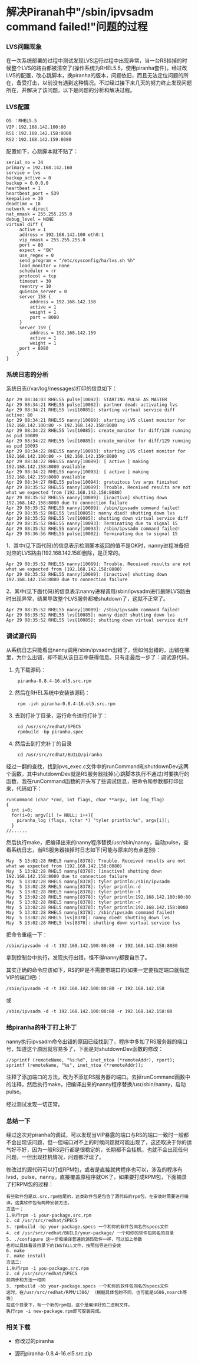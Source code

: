解决Piranah中"/sbin/ipvsadm command failed!"问题的过程
====

### LVS问题现象

在一次系统部署的过程中测试发现LVS运行过程中出现异常，当一台RS挂掉的时候整个LVS的路由都被清空了(操作系统为RHEL5.5，使用piranha套件)。经过改LVS的配置，改心跳脚本，换piranha的版本，问题依旧，而且无法定位问题的所在，备受打击，以前没有遇到这种情况。不过经过接下来几天的努力终止发现问题所在，并解决了该问题，以下是问题的分析和解决过程。 

### LVS配置


    OS ：RHEL5.5 
    VIP：192.168.142.100:80 
    RS1：192.168.142.158:8080 
    RS2：192.168.142.159:8080


配置如下，心跳脚本就不贴了：


    serial_no = 34
    primary = 192.168.142.160
    service = lvs
    backup_active = 0
    backup = 0.0.0.0
    heartbeat = 1
    heartbeat_port = 539
    keepalive = 30
    deadtime = 18
    network = direct
    nat_nmask = 255.255.255.0
    debug_level = NONE
    virtual diff {
         active = 1
         address = 192.168.142.100 eth0:1
         vip_nmask = 255.255.255.0
         port = 80
         expect = "OK"
         use_regex = 0
         send_program = "/etc/sysconfig/ha/lvs.sh %h"
         load_monitor = none
         scheduler = rr
         protocol = tcp
         timeout = 30
         reentry = 10
         quiesce_server = 0
         server 158 {
             address = 192.168.142.158
             active = 1
             weight = 1
             port = 8080
         }
         server 159 {
             address = 192.168.142.159
             active = 1
             weight = 1
         port = 8080
        }
    }


### 系统日志的分析

系统日志(/var/log/messages)打印的信息如下： 

 
    Apr 29 08:34:03 RHEL55 pulse[10082]: STARTING PULSE AS MASTER 
    Apr 29 08:34:21 RHEL55 pulse[10082]: partner dead: activating lvs 
    Apr 29 08:34:21 RHEL55 lvs[10085]: starting virtual service diff active: 80 
    Apr 29 08:34:21 RHEL55 nanny[10089]: starting LVS client monitor for 192.168.142.100:80 -> 192.168.142.158:8080 
    Apr 29 08:34:22 RHEL55 lvs[10085]: create_monitor for diff/128 running as pid 10089 
    Apr 29 08:34:22 RHEL55 lvs[10085]: create_monitor for diff/129 running as pid 10093 
    Apr 29 08:34:22 RHEL55 nanny[10093]: starting LVS client monitor for 192.168.142.100:80 -> 192.168.142.159:8080 
    Apr 29 08:34:22 RHEL55 nanny[10089]: [ active ] making 192.168.142.158:8080 available 
    Apr 29 08:34:22 RHEL55 nanny[10093]: [ active ] making 192.168.142.159:8080 available 
    Apr 29 08:34:27 RHEL55 pulse[10094]: gratuitous lvs arps finished 
    Apr 29 08:35:52 RHEL55 nanny[10089]: Trouble. Received results are not what we expected from (192.168.142.158:8080) 
    Apr 29 08:35:52 RHEL55 nanny[10089]: [inactive] shutting down 192.168.142.158:8080 due to connection failure 
    Apr 29 08:35:52 RHEL55 nanny[10089]: /sbin/ipvsadm command failed! 
    Apr 29 08:35:52 RHEL55 lvs[10085]: nanny died! shutting down lvs 
    Apr 29 08:35:52 RHEL55 lvs[10085]: shutting down virtual service diff 
    Apr 29 08:35:52 RHEL55 nanny[10093]: Terminating due to signal 15 
    Apr 29 08:35:52 RHEL55 nanny[10093]: /sbin/ipvsadm command failed! 
    Apr 29 08:36:56 RHEL55 pulse[10082]: Terminating due to signal 15 


1、其中(见下面代码)的信息表示检测脚本返回的值不是OK时，nanny进程准备把对应的LVS路由(192.168.142.158)删除，是正常的。


    Apr 29 08:35:52 RHEL55 nanny[10089]: Trouble. Received results are not what we expected from (192.168.142.158:8080) 
    Apr 29 08:35:52 RHEL55 nanny[10089]: [inactive] shutting down 192.168.142.158:8080 due to connection failure 


2、其中(见下面代码)的信息表示nanny进程调用/sbin/ipvsadm进行删除LVS路由时出现异常，结果导致整个LVS服务都被shutdown了，这就不正常了。


    Apr 29 08:35:52 RHEL55 nanny[10089]: /sbin/ipvsadm command failed! 
    Apr 29 08:35:52 RHEL55 lvs[10085]: nanny died! shutting down lvs 
    Apr 29 08:35:52 RHEL55 lvs[10085]: shutting down virtual service diff


### 调试源代码

从系统日志只能看出nanny调用/sbin/ipvsadm出错了，但如何出错的，出错在哪里，为什么出错，却不能从该日志中获得信息。只有走最后一步了：调试源代码。 

1. 先下载源码： 


        piranha-0.8.4-16.el5.src.rpm


2. 然后在RHEL系统中安装该源码： 


        rpm -ivh piranha-0.8.4-16.el5.src.rpm


3. 去到打补丁目录，运行命令进行打补丁： 


        cd /usr/src/redhat/SPECS
        rpmbuild -bp piranha.spec


4. 然后去到打完补丁的目录


        cd /usr/src/redhat/BUILD/piranha


经过一翻的查找，找到ipvs_exec.c文件中的runCommand和shutdownDev这两个函数，其中shutdownDev就是RS服务器挂掉(心跳脚本执行不通过)时要执行的函数，我在runCommand函数的开头写了些调试信息，把命令和参数都打印出来，代码如下：


    runCommand (char *cmd, int flags, char **argv, int log_flag)
    {
      int i=0;
      for(i=0; argv[i] != NULL; i++){
        piranha_log (flags, (char *) "tyler println:%s", argv[i]);
      }
    //......


然后执行make，把编译出来的nanny程序替换/usr/sbin/nanny，启动pulse，查看系统日志，当RS服务器挂掉时日志如下(可能与原来的有点差别)： 


    May  5 13:02:28 RHEL5 nanny[8378]: Trouble. Received results are not what we expected from (192.168.142.158:8080) 
    May  5 13:02:28 RHEL5 nanny[8378]: [inactive] shutting down 192.168.142.158:8080 due to connection failure 
    May  5 13:02:28 RHEL5 nanny[8378]: tyler println:/sbin/ipvsadm 
    May  5 13:02:28 RHEL5 nanny[8378]: tyler println:-d 
    May  5 13:02:28 RHEL5 nanny[8378]: tyler println:-t 
    May  5 13:02:28 RHEL5 nanny[8378]: tyler println:192.168.142.100:80:80 
    May  5 13:02:28 RHEL5 nanny[8378]: tyler println:-r 
    May  5 13:02:28 RHEL5 nanny[8378]: tyler println:192.168.142.158:8080 
    May  5 13:02:28 RHEL5 nanny[8378]: /sbin/ipvsadm command failed! 
    May  5 13:02:28 RHEL5 lvs[8370]: nanny died! shutting down lvs 
    May  5 13:02:28 RHEL5 lvs[8370]: shutting down virtual service lvs 


把命令重组一下： 


    /sbin/ipvsadm -d -t 192.168.142.100:80:80 -r 192.168.142.158:8080


拿到控制台中执行，发现执行出错，怪不得nanny都要自杀了。 

其实正确的命令应该如下，RS的IP是不需要带端口的(如果一定要指定端口就指定VIP的端口吧)：


    /sbin/ipvsadm -d -t 192.168.142.100:80:80 -r 192.168.142.158


或


    /sbin/ipvsadm -d -t 192.168.142.100:80:80 -r 192.168.142.158:80


### 给piranha的补丁打上补丁

nanny执行ipvsadm命令出错的原因已经找到了，程序中多加了RS服务器的端口号，知道这个原因就容易多了，下面是对shutdownDev函数的修改：


    //sprintf (remoteName, "%s:%d", inet_ntoa (*remoteAddr), rport);
    sprintf (remoteName, "%s", inet_ntoa (*remoteAddr));


注释了添加端口的方法，改为不添加RS服务器的端口。去掉runCommand函数中的注释，然后执行make，把编译出来的nanny程序替换/usr/sbin/nanny，启动pulse。 

经过测试发现一切正常。

### 总结一下 

经过这次对piranha的调试，可以发现当VIP暴露的端口与RS的端口一致时一般都不会出现该问题，但一但端口对不上的时候问题就可能出现了，这还取决于你的运气好不好，因为一般RS运行都是很稳定的，长期都不会挂机，也就不会出现任何问题，一但出现挂机情况，问题都浮现了。 

修改过的源代码可以打成RPM包，或者是直接就拷程序也可以，涉及的程序有lvsd，pulse，nanny，直接覆盖原程序就OK了，如果要打成RPM包，下面摘录了打RPM包的过程： 


    有些软件包是以.src.rpm结尾的，这类软件包是包含了源代码的rpm包，在安装时需要进行编译。这类软件包有两种安装方法， 
    方法一： 
    1.执行rpm -i your-package.src.rpm 
    2. cd /usr/src/redhat/SPECS 
    3. rpmbuild -bp your-package.specs 一个和你的软件包同名的specs文件 
    4. cd /usr/src/redhat/BUILD/your-package/ 一个和你的软件包同名的目录 
    5. ./configure 这一步和编译普通的源码软件一样，可以加上参数
    也可以具体看该目录下的INSTALL文件，按照指导进行安装
    6. make 
    7. make install
    方法二: 
    1.执行rpm -i you-package.src.rpm 
    2. cd /usr/src/redhat/SPECS 
    前两步和方法一相同 
    3. rpmbuild -bb your-package.specs 一个和你的软件包同名的specs文件 
    这时，在/usr/src/redhat/RPM/i386/ （根据具体包的不同，也可能是i686,noarch等等) 
    在这个目录下，有一个新的rpm包，这个是编译好的二进制文件。 
    执行rpm -i new-package.rpm即可安装完成。


### 相关下载

* 修改过的piranha

* 源码piranha-0.8.4-16.el5.src.zip



